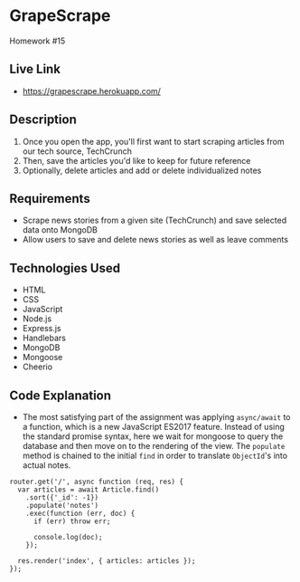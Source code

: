 # GrapeScrape
Homework #15

## Live Link
 - https://grapescrape.herokuapp.com/

## Description
1. Once you open the app, you'll first want to start scraping articles from our tech source, TechCrunch
2. Then, save the articles you'd like to keep for future reference
3. Optionally, delete articles and add or delete individualized notes

## Requirements
- Scrape news stories from a given site (TechCrunch) and save selected data onto MongoDB
- Allow users to save and delete news stories as well as leave comments

## Technologies Used
- HTML
- CSS
- JavaScript
- Node.js
- Express.js
- Handlebars
- MongoDB
- Mongoose
- Cheerio

## Code Explanation
- The most satisfying part of the assignment was applying `async/await` to a function, which is a new JavaScript ES2017 feature. Instead of using the standard promise syntax, here we wait for mongoose to query the database and then move on to the rendering of the view. The `populate` method is chained to the initial `find` in order to translate `ObjectId`'s into actual notes.

```
router.get('/', async function (req, res) {
  var articles = await Article.find()
    .sort({'_id': -1})
    .populate('notes')
    .exec(function (err, doc) {
      if (err) throw err;

      console.log(doc);
    });

  res.render('index', { articles: articles });
});
```